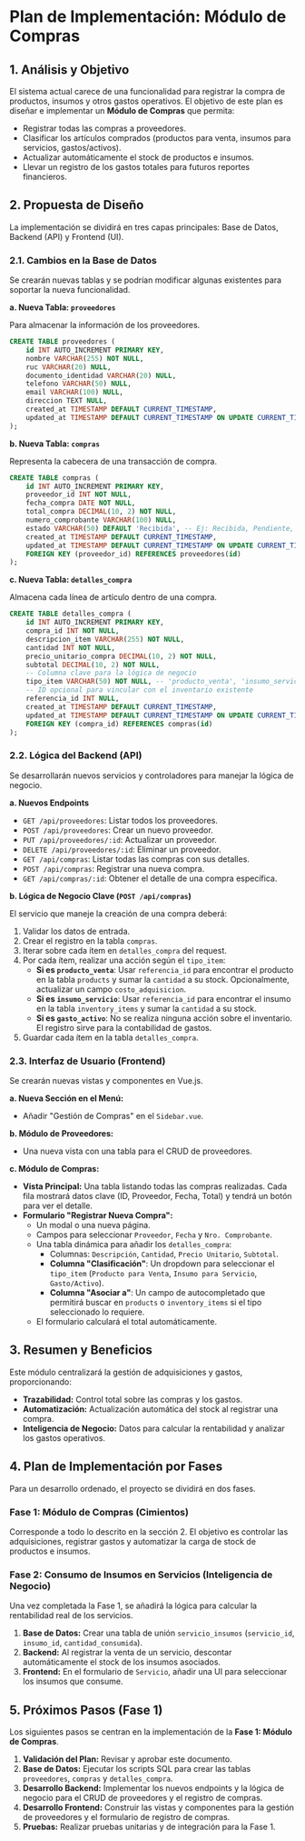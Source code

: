 # Plan de Implementación: Módulo de Compras

## 1. Análisis y Objetivo

El sistema actual carece de una funcionalidad para registrar la compra de productos, insumos y otros gastos operativos. El objetivo de este plan es diseñar e implementar un **Módulo de Compras** que permita:

- Registrar todas las compras a proveedores.
- Clasificar los artículos comprados (productos para venta, insumos para servicios, gastos/activos).
- Actualizar automáticamente el stock de productos e insumos.
- Llevar un registro de los gastos totales para futuros reportes financieros.

## 2. Propuesta de Diseño

La implementación se dividirá en tres capas principales: Base de Datos, Backend (API) y Frontend (UI).

### 2.1. Cambios en la Base de Datos

Se crearán nuevas tablas y se podrían modificar algunas existentes para soportar la nueva funcionalidad.

**a. Nueva Tabla: `proveedores`**

Para almacenar la información de los proveedores.

```sql
CREATE TABLE proveedores (
    id INT AUTO_INCREMENT PRIMARY KEY,
    nombre VARCHAR(255) NOT NULL,
    ruc VARCHAR(20) NULL,
    documento_identidad VARCHAR(20) NULL,
    telefono VARCHAR(50) NULL,
    email VARCHAR(100) NULL,
    direccion TEXT NULL,
    created_at TIMESTAMP DEFAULT CURRENT_TIMESTAMP,
    updated_at TIMESTAMP DEFAULT CURRENT_TIMESTAMP ON UPDATE CURRENT_TIMESTAMP
);
```

**b. Nueva Tabla: `compras`**

Representa la cabecera de una transacción de compra.

```sql
CREATE TABLE compras (
    id INT AUTO_INCREMENT PRIMARY KEY,
    proveedor_id INT NOT NULL,
    fecha_compra DATE NOT NULL,
    total_compra DECIMAL(10, 2) NOT NULL,
    numero_comprobante VARCHAR(100) NULL,
    estado VARCHAR(50) DEFAULT 'Recibida', -- Ej: Recibida, Pendiente, Cancelada
    created_at TIMESTAMP DEFAULT CURRENT_TIMESTAMP,
    updated_at TIMESTAMP DEFAULT CURRENT_TIMESTAMP ON UPDATE CURRENT_TIMESTAMP,
    FOREIGN KEY (proveedor_id) REFERENCES proveedores(id)
);
```

**c. Nueva Tabla: `detalles_compra`**

Almacena cada línea de artículo dentro de una compra.

```sql
CREATE TABLE detalles_compra (
    id INT AUTO_INCREMENT PRIMARY KEY,
    compra_id INT NOT NULL,
    descripcion_item VARCHAR(255) NOT NULL,
    cantidad INT NOT NULL,
    precio_unitario_compra DECIMAL(10, 2) NOT NULL,
    subtotal DECIMAL(10, 2) NOT NULL,
    -- Columna clave para la lógica de negocio
    tipo_item VARCHAR(50) NOT NULL, -- 'producto_venta', 'insumo_servicio', 'gasto_activo'
    -- ID opcional para vincular con el inventario existente
    referencia_id INT NULL, 
    created_at TIMESTAMP DEFAULT CURRENT_TIMESTAMP,
    updated_at TIMESTAMP DEFAULT CURRENT_TIMESTAMP ON UPDATE CURRENT_TIMESTAMP,
    FOREIGN KEY (compra_id) REFERENCES compras(id)
);
```

### 2.2. Lógica del Backend (API)

Se desarrollarán nuevos servicios y controladores para manejar la lógica de negocio.

**a. Nuevos Endpoints**

- `GET /api/proveedores`: Listar todos los proveedores.
- `POST /api/proveedores`: Crear un nuevo proveedor.
- `PUT /api/proveedores/:id`: Actualizar un proveedor.
- `DELETE /api/proveedores/:id`: Eliminar un proveedor.
- `GET /api/compras`: Listar todas las compras con sus detalles.
- `POST /api/compras`: Registrar una nueva compra.
- `GET /api/compras/:id`: Obtener el detalle de una compra específica.

**b. Lógica de Negocio Clave (`POST /api/compras`)**

El servicio que maneje la creación de una compra deberá:
1.  Validar los datos de entrada.
2.  Crear el registro en la tabla `compras`.
3.  Iterar sobre cada ítem en `detalles_compra` del request.
4.  Por cada ítem, realizar una acción según el `tipo_item`:
    - **Si es `producto_venta`**: Usar `referencia_id` para encontrar el producto en la tabla `products` y sumar la `cantidad` a su stock. Opcionalmente, actualizar un campo `costo_adquisicion`.
    - **Si es `insumo_servicio`**: Usar `referencia_id` para encontrar el insumo en la tabla `inventory_items` y sumar la `cantidad` a su stock.
    - **Si es `gasto_activo`**: No se realiza ninguna acción sobre el inventario. El registro sirve para la contabilidad de gastos.
5.  Guardar cada ítem en la tabla `detalles_compra`.

### 2.3. Interfaz de Usuario (Frontend)

Se crearán nuevas vistas y componentes en Vue.js.

**a. Nueva Sección en el Menú:**
   - Añadir "Gestión de Compras" en el `Sidebar.vue`.

**b. Módulo de Proveedores:**
   - Una nueva vista con una tabla para el CRUD de proveedores.

**c. Módulo de Compras:**
   - **Vista Principal:** Una tabla listando todas las compras realizadas. Cada fila mostrará datos clave (ID, Proveedor, Fecha, Total) y tendrá un botón para ver el detalle.
   - **Formulario "Registrar Nueva Compra":**
     - Un modal o una nueva página.
     - Campos para seleccionar `Proveedor`, `Fecha` y `Nro. Comprobante`.
     - Una tabla dinámica para añadir los `detalles_compra`:
       - Columnas: `Descripción`, `Cantidad`, `Precio Unitario`, `Subtotal`.
       - **Columna "Clasificación"**: Un dropdown para seleccionar el `tipo_item` (`Producto para Venta`, `Insumo para Servicio`, `Gasto/Activo`).
       - **Columna "Asociar a"**: Un campo de autocompletado que permitirá buscar en `products` o `inventory_items` si el tipo seleccionado lo requiere.
     - El formulario calculará el total automáticamente.

## 3. Resumen y Beneficios

Este módulo centralizará la gestión de adquisiciones y gastos, proporcionando:
- **Trazabilidad:** Control total sobre las compras y los gastos.
- **Automatización:** Actualización automática del stock al registrar una compra.
- **Inteligencia de Negocio:** Datos para calcular la rentabilidad y analizar los gastos operativos.

## 4. Plan de Implementación por Fases

Para un desarrollo ordenado, el proyecto se dividirá en dos fases.

### Fase 1: Módulo de Compras (Cimientos)
Corresponde a todo lo descrito en la sección 2. El objetivo es controlar las adquisiciones, registrar gastos y automatizar la carga de stock de productos e insumos.

### Fase 2: Consumo de Insumos en Servicios (Inteligencia de Negocio)
Una vez completada la Fase 1, se añadirá la lógica para calcular la rentabilidad real de los servicios.

1.  **Base de Datos:** Crear una tabla de unión `servicio_insumos` (`servicio_id`, `insumo_id`, `cantidad_consumida`).
2.  **Backend:** Al registrar la venta de un servicio, descontar automáticamente el stock de los insumos asociados.
3.  **Frontend:** En el formulario de `Servicio`, añadir una UI para seleccionar los insumos que consume.

## 5. Próximos Pasos (Fase 1)

Los siguientes pasos se centran en la implementación de la **Fase 1: Módulo de Compras**.

1.  **Validación del Plan:** Revisar y aprobar este documento.
2.  **Base de Datos:** Ejecutar los scripts SQL para crear las tablas `proveedores`, `compras` y `detalles_compra`.
3.  **Desarrollo Backend:** Implementar los nuevos endpoints y la lógica de negocio para el CRUD de proveedores y el registro de compras.
4.  **Desarrollo Frontend:** Construir las vistas y componentes para la gestión de proveedores y el formulario de registro de compras.
5.  **Pruebas:** Realizar pruebas unitarias y de integración para la Fase 1.
